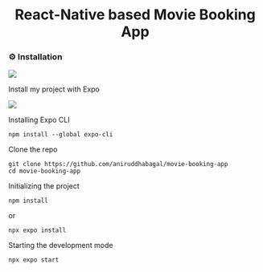 <div align="center">
  
# React-Native based Movie Booking App
</div>

### :gear: Installation

![](https://img.shields.io/badge/React_Native-20232A?style=for-the-badge&logo=react&logoColor=61DAFB)

Install my project with Expo

![](https://img.shields.io/badge/Expo-02569B?style=for-the-badge&logo=Expo&logoColor=white)

Installing Expo CLI

```
npm install --global expo-cli
```
Clone the repo

```
git clone https://github.com/aniruddhabagal/movie-booking-app
cd movie-booking-app
```
Initializing the project

```
npm install
```
or
```
npx expo install
```

Starting the development mode

```
npx expo start
```



